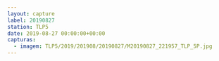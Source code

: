 ```yaml
---
layout: capture
label: 20190827
station: TLP5
date: 2019-08-27 00:00:00+00:00
capturas:
  - imagem: TLP5/2019/201908/20190827/M20190827_221957_TLP_5P.jpg
---
```

